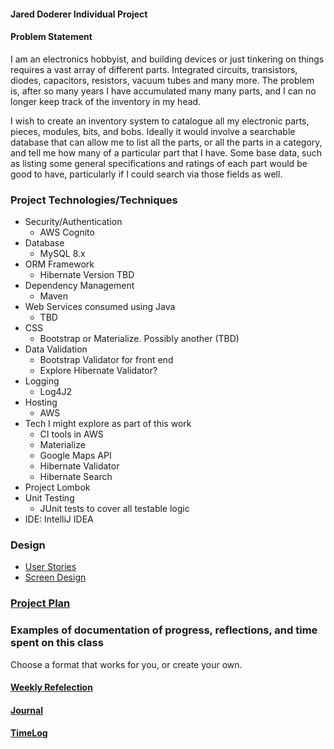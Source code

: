 #### Jared Doderer Individual Project

#### Problem Statement

I am an electronics hobbyist, and building devices or just tinkering on things requires a vast array of different parts.  Integrated circuits, transistors, diodes, capacitors, resistors, vacuum tubes and many more.  The problem is, after so many years I have accumulated many many parts, and I can no longer keep track of the inventory in my head.

I wish to create an inventory system to catalogue all my electronic parts, pieces, modules, bits, and bobs.  Ideally it would involve a searchable database that can allow me to list all the parts, or all the parts in a category, and tell me how many of a particular part that I have.  Some base data, such as listing some general specifications and ratings of each part would be good to have, particularly if I could search via those fields as well.

### Project Technologies/Techniques

* Security/Authentication
    * AWS Cognito
* Database
    * MySQL 8.x
* ORM Framework
    * Hibernate Version TBD
* Dependency Management
    * Maven
* Web Services consumed using Java
    * TBD
* CSS
    * Bootstrap or Materialize. Possibly another (TBD)
* Data Validation
    * Bootstrap Validator for front end
    * Explore Hibernate Validator?
* Logging
    * Log4J2
* Hosting
    * AWS
* Tech I might explore as part of this work
    * CI tools in AWS
    * Materialize
    * Google Maps API
    * Hibernate Validator
    * Hibernate Search
* Project Lombok
* Unit Testing
    * JUnit tests to cover all testable logic
* IDE: IntelliJ IDEA


### Design

* [User Stories](DesignDocuments/userStories.md)
* [Screen Design](DesignDocuments/Screens.md)


### [Project Plan](ProjectPlan.md)

### Examples of documentation of progress, reflections, and time spent on this class
Choose a format that works for you, or create your own.

#### [Weekly Refelection](WeeklyReflection.md)
#### [Journal](Journal.md)
#### [TimeLog](TimeLog.md)